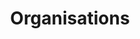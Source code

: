 ---
title: Organisations
category: involvment
permalink: /consulting
list_items:
  - AI adoption
  - Open source review
  - Consultancy
  - R&D projects 
---